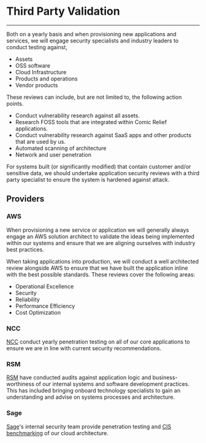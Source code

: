 # Third Party Validation
***

Both on a yearly basis and when provisioning new applications and services, we will engage security specialists and 
industry leaders to conduct testing against,

- Assets
- OSS software
- Cloud Infrastructure
- Products and operations
- Vendor products

These reviews can include, but are not limited to, the following action points.

- Conduct vulnerability research against all assets.
- Research FOSS tools that are integrated within Comic Relief applications.
- Conduct vulnerability research against SaaS apps and other products that are used by us.
- Automated scanning of architecture
- Network and user penetration

For systems built (or significantly modified) that contain customer and/or
sensitive data, we should undertake application security reviews with a third
party specialist to ensure the system is hardened against attack.

## Providers

### AWS

When provisioning a new service or application we will generally always engage an AWS solution architect to validate the
ideas being implemented within our systems and ensure that we are aligning ourselves with industry best practices.

When taking applications into production, we will conduct a well architected
review alongside AWS to ensure that we have built the application inline with
the best possible standards. These reviews cover the following areas:

- Operational Excellence
- Security
- Reliability
- Performance Efficiency
- Cost Optimization

### NCC

[NCC](https://www.nccgroup.com/) conduct yearly penetration testing on all of
our core applications to ensure we are in line with current security
recommendations.

### RSM

[RSM](https://www.rsmuk.com/) have conducted audits against application logic
and business-worthiness of our internal systems and software development
practices. This has included bringing onboard technology specialists to gain an
understanding and advise on systems processes and architecture.

### Sage

[Sage](https://www.sage.com/en-gb/)'s internal security team provide
penetration testing and
[CIS benchmarking](https://www.cisecurity.org/cis-benchmarks/)
of our cloud architecture.
